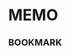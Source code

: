# MEMO


### BOOKMARK 
 

 
### 
 
 
     
  

  
    
        
   
   
               
   
            
